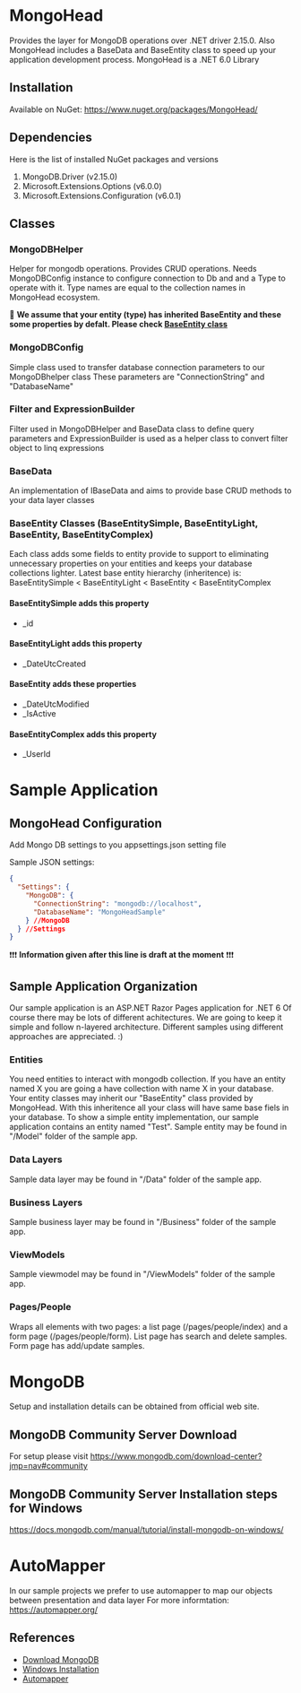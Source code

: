 # MongoHead
Provides the layer for MongoDB operations over .NET driver 2.15.0. Also MongoHead includes a BaseData and BaseEntity class to speed up your application development process.
MongoHead is a .NET 6.0 Library

## Installation
Available on NuGet:
https://www.nuget.org/packages/MongoHead/

## Dependencies
Here is the list of installed NuGet packages and versions
1. MongoDB.Driver (v2.15.0)
1. Microsoft.Extensions.Options (v6.0.0)
1. Microsoft.Extensions.Configuration (v6.0.1)

## Classes
### MongoDBHelper
Helper for mongodb operations. Provides CRUD operations.
Needs MongoDBConfig instance to configure connection to Db and and a Type to operate with it. Type names are equal to the collection names in MongoHead ecosystem.

:loudspeaker: **We assume that your entity (type) has inherited BaseEntity and these some properties by defalt. Please check [BaseEntity class](../blob/master/README.md#baseentity)**

### MongoDBConfig
Simple class used to transfer database connection parameters to our MongoDBhelper class
These parameters are "ConnectionString" and "DatabaseName"

### Filter and ExpressionBuilder
Filter used in MongoDBHelper and BaseData class to define query parameters and ExpressionBuilder is used as a helper class to convert filter object to linq expressions

### BaseData
An implementation of IBaseData and aims to provide base CRUD methods to your data layer classes

### BaseEntity Classes (BaseEntitySimple, BaseEntityLight, BaseEntity, BaseEntityComplex)
Each class adds some fields to entity provide to support to eliminating unnecessary properties on your entities and keeps your database collections lighter.
Latest base entity hierarchy (inheritence) is: BaseEntitySimple < BaseEntityLight < BaseEntity < BaseEntityComplex

#### BaseEntitySimple adds this property
* _id

#### BaseEntityLight adds this property
* _DateUtcCreated

#### BaseEntity  adds these properties
* _DateUtcModified
* _IsActive

#### BaseEntityComplex adds this property
* _UserId


# Sample Application
## MongoHead Configuration
Add Mongo DB settings to you appsettings.json setting file

Sample JSON settings:
```JSON
{
  "Settings": {
    "MongoDB": {
      "ConnectionString": "mongodb://localhost",
      "DatabaseName": "MongoHeadSample"
    } //MongoDB
  } //Settings
}
```

:exclamation::exclamation::exclamation: **Information given after this line is draft at the moment** :exclamation::exclamation::exclamation:

## Sample Application Organization
Our sample application is an ASP.NET Razor Pages application for .NET 6
Of course there may be lots of different achitectures. We are going to keep it simple and follow n-layered architecture. Different samples using different approaches are appreciated. :)

### Entities
You need entities to interact with mongodb collection. If you have an entity named X you are going a have collection with name X in your database.
Your entity classes may inherit our "BaseEntity" class provided by MongoHead. With this inheritence all your class will have same base fiels in your database.
To show a simple entity implementation, our sample application contains an entity named "Test". 
Sample entity may be found in "/Model" folder of the sample app.

### Data Layers
Sample data layer may be found in "/Data" folder of the sample app.

### Business Layers
Sample business layer may be found in "/Business" folder of the sample app.

### ViewModels 
Sample viewmodel may be found in "/ViewModels" folder of the sample app.

### Pages/People
Wraps all elements with two pages: a list page (/pages/people/index) and a form page (/pages/people/form).
List page has search and delete samples.
Form page has add/update samples.

# MongoDB
Setup and installation details can be obtained from official web site. 

## MongoDB Community Server Download
For setup please visit https://www.mongodb.com/download-center?jmp=nav#community

## MongoDB Community Server Installation steps for Windows
https://docs.mongodb.com/manual/tutorial/install-mongodb-on-windows/

# AutoMapper
In our sample projects we prefer to use automapper to map our objects between presentation and data layer
For more informtation: https://automapper.org/

## References
* [Download MongoDB](https://www.mongodb.com/download-center?jmp=nav#community)
* [Windows Installation](https://docs.mongodb.com/manual/tutorial/install-mongodb-on-windows/)
* [Automapper](https://automapper.org/)